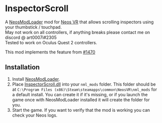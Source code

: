 # InspectorScroll

A [NeosModLoader](https://github.com/zkxs/NeosModLoader) mod for [Neos VR](https://neos.com/) that allows scrolling inspectors using your thumbstick / touchpad.<br>
May not work on all controllers, if anything breaks please contact me on discord @ art0007i#2305<br>
Tested to work on Oculus Quest 2 controllers.

This mod implements the feature from [#1470](https://github.com/Neos-Metaverse/NeosPublic/issues/1470)

## Installation
1. Install [NeosModLoader](https://github.com/zkxs/NeosModLoader).
1. Place [InspectorScroll.dll](https://github.com/art0007i/InspectorScroll/releases/latest/download/InspectorScroll.dll) into your `nml_mods` folder. This folder should be at `C:\Program Files (x86)\Steam\steamapps\common\NeosVR\nml_mods` for a default install. You can create it if it's missing, or if you launch the game once with NeosModLoader installed it will create the folder for you.
1. Start the game. If you want to verify that the mod is working you can check your Neos logs.

